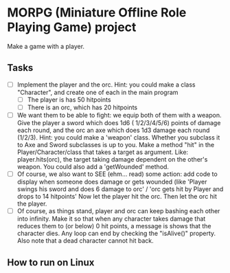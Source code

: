 # MORPG (Miniature Offline Role Playing Game) project

Make a game with a player.

## Tasks

- [ ] Implement the player and the orc. Hint: you could make a class "Character", and create one of each in the main
  program
  - [ ] The player is has 50 hitpoints
  - [ ] There is an orc, which has 20 hitpoints
- [ ] We want them to be able to fight: we equip both of them with a weapon. Give the player a sword which does 1d6 (
  1/2/3/4/5/6) points of damage each round, and the orc an axe which does 1d3 damage each round (1/2/3). Hint: you could
  make a 'weapon' class. Whether you subclass it to Axe and Sword subclasses is up to you. Make a method "hit" in the
  Player/Character/class that takes a target as argument. Like: player.hits(orc), the target taking damage dependent on
  the other's weapon. You could also add a 'getWounded' method.
- [ ] Of course, we also want to SEE (ehm... read) some action: add code to display when someone does damage or gets
  wounded (like 'Player swings his sword and does 6 damage to orc' / 'orc gets hit by Player and drops to 14 hitpoints'
  Now let the player hit the orc. Then let the orc hit the player.
- [ ] Of course, as things stand, player and orc can keep bashing each other into infinity. Make it so that when any
  character takes damage that reduces them to (or below) 0 hit points, a message is shows that the character dies. Any
  loop can end by checking the "isAlive()" property. Also note that a dead character cannot hit back.

## How to run on Linux
